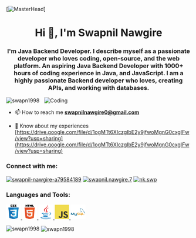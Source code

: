 
[![MasterHead](https://1.bp.blogspot.com/-7A4WynwLsMw/XbBpCXG8fHI/AAAAAAAAMt4/uOa1bpLskYgrwGbllhSu2SDj_Mig8SXJQCLcBGAsYHQ/s1600/2000_600px.gif)]
<h1 align="center">Hi 👋, I'm Swapnil Nawgire</h1>
<h3 align="center">I'm Java Backend Developer. I describe myself as a passionate developer who loves coding, open-source, and the web platform. An aspiring Java Backend Developer with 1000+ hours of coding experience in Java, and JavaScript. I am a highly passionate Backend developer who loves, creating APIs, and working with databases.</h3>

<img align="right" alt="Coding" width="400" src="https://ardas-it.com/uploads/images/blogs/giph.gif">
<p align="left"> <img src="https://komarev.com/ghpvc/?username=swapn1998&label=Profile%20views&color=0e75b6&style=flat" alt="swapn1998" /> </p>

- 📫 How to reach me **swapnilnawgire0@gmail.com**

- 📄 Know about my experiences [https://drive.google.com/file/d/1ogMTt6XIczgIbE2y9jfwoMgnG0cxgIFw/view?usp=sharing](https://drive.google.com/file/d/1ogMTt6XIczgIbE2y9jfwoMgnG0cxgIFw/view?usp=sharing)

<h3 align="left">Connect with me:</h3>
<p align="left">
<a href="https://linkedin.com/in/swapnil-nawgire-a79584189" target="blank"><img align="center" src="https://raw.githubusercontent.com/rahuldkjain/github-profile-readme-generator/master/src/images/icons/Social/linked-in-alt.svg" alt="swapnil-nawgire-a79584189" height="30" width="40" /></a>
<a href="https://fb.com/swapnil.nawgire.7" target="blank"><img align="center" src="https://raw.githubusercontent.com/rahuldkjain/github-profile-readme-generator/master/src/images/icons/Social/facebook.svg" alt="swapnil.nawgire.7" height="30" width="40" /></a>
<a href="https://instagram.com/nk.swp" target="blank"><img align="center" src="https://raw.githubusercontent.com/rahuldkjain/github-profile-readme-generator/master/src/images/icons/Social/instagram.svg" alt="nk.swp" height="30" width="40" /></a>
</p>

<h3 align="left">Languages and Tools:</h3>
<p align="left"> <a href="https://www.w3schools.com/css/" target="_blank" rel="noreferrer"> <img src="https://raw.githubusercontent.com/devicons/devicon/master/icons/css3/css3-original-wordmark.svg" alt="css3" width="40" height="40"/> </a> <a href="https://www.w3.org/html/" target="_blank" rel="noreferrer"> <img src="https://raw.githubusercontent.com/devicons/devicon/master/icons/html5/html5-original-wordmark.svg" alt="html5" width="40" height="40"/> </a> <a href="https://www.java.com" target="_blank" rel="noreferrer"> <img src="https://raw.githubusercontent.com/devicons/devicon/master/icons/java/java-original.svg" alt="java" width="40" height="40"/> </a> <a href="https://developer.mozilla.org/en-US/docs/Web/JavaScript" target="_blank" rel="noreferrer"> <img src="https://raw.githubusercontent.com/devicons/devicon/master/icons/javascript/javascript-original.svg" alt="javascript" width="40" height="40"/> </a> <a href="https://www.mysql.com/" target="_blank" rel="noreferrer"> <img src="https://raw.githubusercontent.com/devicons/devicon/master/icons/mysql/mysql-original-wordmark.svg" alt="mysql" width="40" height="40"/> </a> </p>

<p><img align="left" src="https://github-readme-stats.vercel.app/api/top-langs?username=swapn1998&show_icons=true&locale=en&layout=compact" alt="swapn1998" /></p>

<p>&nbsp;<img align="center" src="https://github-readme-stats.vercel.app/api?username=swapn1998&show_icons=true&locale=en" alt="swapn1998" /></p>
